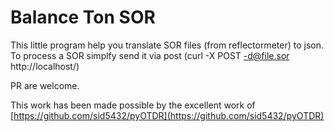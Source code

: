 # Balance Ton SOR

This little program help you translate SOR files (from reflectormeter) to json. To process a SOR simplfy send it via post (curl -X POST -d@file.sor http://localhost/)

PR are welcome.

This work has been made possible by the excellent work of [https://github.com/sid5432/pyOTDR](https://github.com/sid5432/pyOTDR)